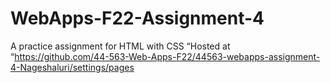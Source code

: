 # WebApps-F22-Assignment-4
A practice assignment for HTML with CSS
“Hosted at “https://github.com/44-563-Web-Apps-F22/44563-webapps-assignment-4-Nageshaluri/settings/pages